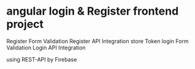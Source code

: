 # angular login & Register frontend project
Register Form Validation
Register API Integration
store Token
login Form Validation
Login API Integration

using REST-API by Firebase 
